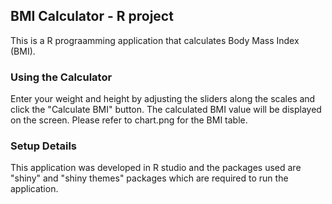 ## BMI Calculator - R project

This is a R prograamming application that calculates Body Mass Index (BMI).

### Using the Calculator

Enter your weight and height by adjusting the sliders along the scales and click the "Calculate BMI" button. The calculated BMI value will be displayed on the screen.
Please refer to chart.png for the BMI table.

### Setup Details
This application was developed in R studio and the packages used are "shiny" and "shiny themes" packages which are required to run the application.

